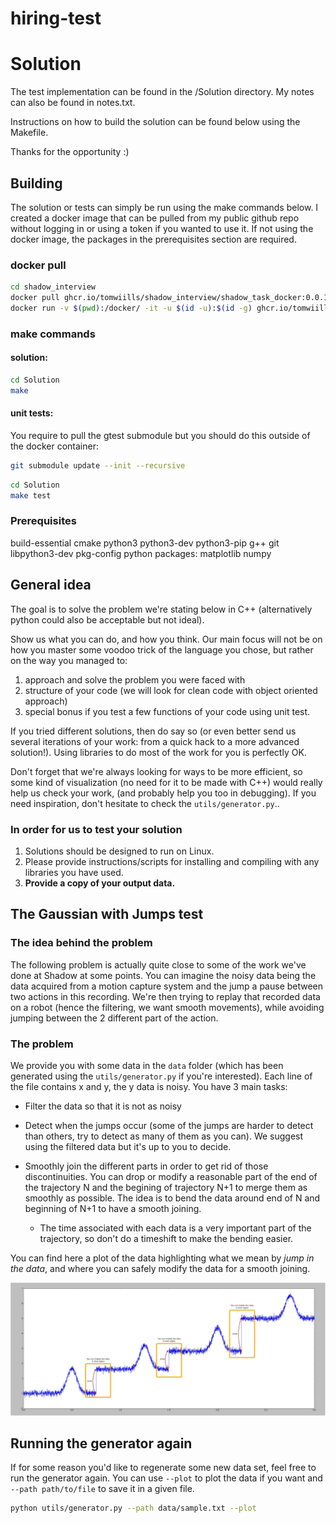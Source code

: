# hiring-test

# Solution

The test implementation can be found in the /Solution directory. My notes can also be found in notes.txt.

Instructions on how to build the solution can be found below using the Makefile.

Thanks for the opportunity :)

## Building

The solution or tests can simply be run using the make commands below.
I created a docker image that can be pulled from my public github repo without logging in or using a token if you wanted to use it.
If not using the docker image, the packages in the prerequisites section are required.

### docker pull

```bash
cd shadow_interview
docker pull ghcr.io/tomwiills/shadow_interview/shadow_task_docker:0.0.1
docker run -v $(pwd):/docker/ -it -u $(id -u):$(id -g) ghcr.io/tomwiills/shadow_interview/shadow_task_docker:0.0.1
```

### make commands

#### solution:

```bash
cd Solution
make
```

#### unit tests:

You require to pull the gtest submodule but you should do this outside of the docker container:

```bash
git submodule update --init --recursive 
```

```bash
cd Solution
make test
```

### Prerequisites 

build-essential 
cmake 
python3 
python3-dev 
python3-pip 
g++ 
git 
libpython3-dev
pkg-config
python packages: matplotlib numpy

## General idea
The goal is to solve the problem we're stating below in C++ (alternatively python could also be acceptable but not ideal).

Show us what you can do, and how you think. Our main focus will not be on how you master some voodoo trick of the language you chose, but rather on the way you managed to:
1) approach and solve the problem you were faced with
2) structure of your code (we will look for clean code with object oriented approach)
3) special bonus if you test a few functions of your code using unit test.

If you tried different solutions, then do say so (or even better send us several iterations of your work: from a quick hack to a more advanced solution!). Using libraries to do most of the work for you is perfectly OK.

Don't forget that we're always looking for ways to be more efficient, so some kind of visualization (no need for it to be made with C++) would really help us check your work, (and probably help you too in debugging). If you need inspiration, don't hesitate to check the `utils/generator.py`..

### In order for us to test your solution
1) Solutions should be designed to run on Linux.
2) Please provide instructions/scripts for installing and compiling with any libraries you have used.
4) **Provide a copy of your output data.**

## The Gaussian with Jumps test

### The idea behind the problem
The following problem is actually quite close to some of the work we've done at Shadow at some points. You can imagine the noisy data being the data acquired from a motion capture system and the jump a pause between two actions in this recording. We're then trying to replay that recorded data on a robot (hence the filtering, we want smooth movements), while avoiding jumping between the 2 different part of the action.

### The problem
We provide you with some data in the `data` folder (which has been generated using the `utils/generator.py` if you're interested). Each line of the file contains x and y, the y data is noisy. You have 3 main tasks:
 - Filter the data so that it is not as noisy
 - Detect when the jumps occur (some of the jumps are harder to detect than others, try to detect as many of them as you can). We suggest using the filtered data but it's up to you to decide.
 - Smoothly join the different parts in order to get rid of those discontinuities. You can drop or modify a reasonable part of the end of the trajectory N and the begining of trajectory N+1 to merge them as smoothly as possible. The idea is to bend the data around end of N and beginning of N+1 to have a smooth joining.
   
   - The time associated with each data is a very important part of the trajectory, so don't do a timeshift to make the bending easier.

You can find here a plot of the data highlighting what we mean by *jump in the data*, and where you can safely modify the data for a smooth joining.

![Highlighted plot](images/data.jpeg)

## Running the generator again
If for some reason you'd like to regenerate some new data set, feel free to run the generator again. You can use `--plot` to plot the data if you want and `--path path/to/file` to save it in a given file.

```bash
python utils/generator.py --path data/sample.txt --plot
```
